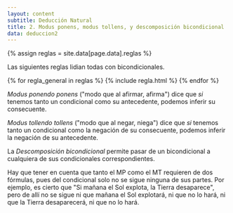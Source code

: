 ```yaml
---
layout: content
subtitle: Deducción Natural
title: 2. Modus ponens, modus tollens, y descomposición bicondicional
data: deduccion2
---
```

{% assign reglas = site.data[page.data].reglas %}

Las siguientes reglas lidian todas con bicondicionales.

<div class="row reglas">
{% for regla_general in reglas %}
{% include regla.html %}
{% endfor %}
</div>

_Modus ponendo ponens_ ("modo que al afirmar, afirma") dice que _si_ tenemos tanto un condicional como su antecedente, podemos inferir su consecuente.

_Modus tollendo tollens_ ("modo que al negar, niega") dice que _si_ tenemos tanto un condicional como la negación de su consecuente, podemos inferir la negación de su antecedente.

La _Descomposición bicondicional_ permite pasar de un bicondicional a cualquiera de sus condicionales correspondientes.

Hay que tener en cuenta que tanto el MP como el MT requieren de dos fórmulas, pues del condicional solo no se sigue ninguna de sus partes. Por ejemplo, es cierto que "Si mañana el Sol explota, la Tierra desaparece", pero de allí no se sigue ni que mañana el Sol explotará, ni que no lo hará, ni que la Tierra desaparecerá, ni que no lo hará.
